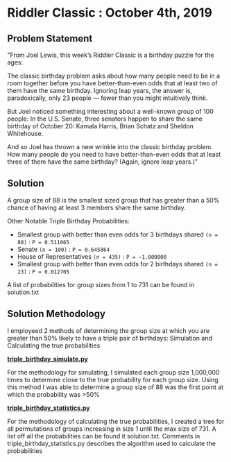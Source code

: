 # Riddler Classic : October 4th, 2019 




## Problem Statement

"From Joel Lewis, this week’s Riddler Classic is a birthday puzzle for the ages:

The classic birthday problem asks about how many people need to be in a room together before you have better-than-even odds that at least two of them have the same birthday. Ignoring leap years, the answer is, paradoxically, only 23 people — fewer than you might intuitively think.

But Joel noticed something interesting about a well-known group of 100 people: In the U.S. Senate, three senators happen to share the same birthday of October 20: Kamala Harris, Brian Schatz and Sheldon Whitehouse.

And so Joel has thrown a new wrinkle into the classic birthday problem. How many people do you need to have better-than-even odds that at least three of them have the same birthday? (Again, ignore leap years.)"

## Solution

A group size of 88 is the smallest sized group that has greater than a 50% chance of having at least 3 members share the same birthday.

Other Notable Triple Birthday Probabilities:

 - Smallest group with better than even odds for 3 birthdays shared `(n = 88)` : `P = 0.511065`
 - Senate `(n = 100)` : `P = 0.645864`
 - House of Representatives `(n = 435)` : `P = ~1.000000`
 - Smallest group with better than even odds for 2 birthdays shared `(n = 23)` : `P = 0.012705`

A list of probabilities for group sizes from 1 to 731 can be found in solution.txt

## Solution Methodology

I employeed 2 methods of determining the group size at which you are greater than 50% likely to have a triple pair of birthdays: Simulation and Calculating the true probabilities

**[triple_birthday_simulate.py](https://github.com/mattlee95/Riddler/blob/master/Oct4_2019/triple_birthday_simulate.py)**

For the methodology for simulating, I simulated each group size 1,000,000 times to determine close to the true probability for each group size.  Using this method I was able to determine a group size of 88 was the first point at which the probability was >50%


**[triple_birthday_statistics.py](https://github.com/mattlee95/Riddler/blob/master/Oct4_2019/triple_birthday_statistics.py)**

For the methodology of calculating the true probabilities, I created a tree for all permutations of groups increasing in size 1 until the max size of 731.  A list off all the probabilities can be found it solution.txt.  Comments in triple_birthday_statistics.py describes the algorithm used to calculate the probabilities

